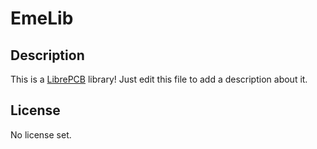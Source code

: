 # EmeLib

## Description

This is a [LibrePCB](https://librepcb.org) library!
Just edit this file to add a description about it.

## License

No license set.
